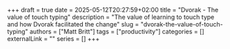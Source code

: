 +++ 
draft = true
date = 2025-05-12T20:27:59+02:00
title = "Dvorak - The value of touch typing"
description = "The value of learning to touch type and how Dvorak facilitated the change"
slug = "dvorak-the-value-of-touch-typing"
authors = ["Matt Britt"]
tags = ["productivity"]
categories = []
externalLink = ""
series = []
+++


